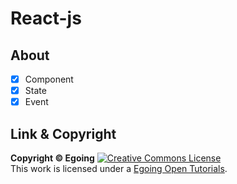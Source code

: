 # React-js

## About
- [X] Component
- [X] State
- [X] Event

## Link & Copyright

**Copyright © Egoing**
<a rel="license" href="http://creativecommons.org/licenses/by-nc-nd/4.0/"><img alt="Creative Commons License" style="border-width:0" src="https://user-images.githubusercontent.com/28584213/107151388-a8f3c380-69a5-11eb-8e74-930b4b1e3732.jpg" /></a><br />This work is licensed under a <a rel="license" href="https://opentutorials.org/module/4058">Egoing Open Tutorials</a>.



